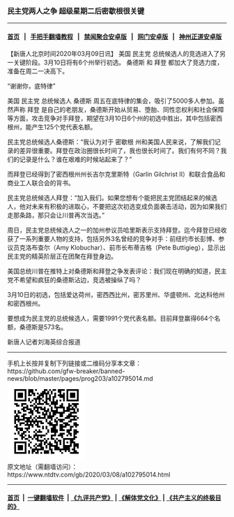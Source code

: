 ### 民主党两人之争  超级星期二后密歇根很关键
------------------------

#### [首页](https://github.com/gfw-breaker/banned-news/blob/master/README.md) &nbsp;&nbsp;|&nbsp;&nbsp; [手把手翻墙教程](https://github.com/gfw-breaker/guides/wiki) &nbsp;&nbsp;|&nbsp;&nbsp; [禁闻聚合安卓版](https://github.com/gfw-breaker/bn-android) &nbsp;&nbsp;|&nbsp;&nbsp; [网门安卓版](https://github.com/oGate2/oGate) &nbsp;&nbsp;|&nbsp;&nbsp; [神州正道安卓版](https://github.com/SzzdOgate/update) 



<div><div class="post_content" itemprop="articleBody">
 <p>
  【新唐人北京时间2020年03月09日讯】
  <ok href="https://www.ntdtv.com/gb/美国.htm">
   美国
  </ok>
  <ok href="https://www.ntdtv.com/gb/民主党.htm">
   民主党
  </ok>
  总统候选人的竞选进入了另一关键阶段。3月10日将有6个州举行初选。
  <ok href="https://www.ntdtv.com/gb/桑德斯.htm">
   桑德斯
  </ok>
  和
  <ok href="https://www.ntdtv.com/gb/拜登.htm">
   拜登
  </ok>
  都加大了竞选力度，准备在周二一决高下。
 </p>
 <p>
  “谢谢你，底特律”
 </p>
 <p>
  <ok href="https://www.ntdtv.com/gb/美国.htm">
   美国
  </ok>
  <ok href="https://www.ntdtv.com/gb/民主党.htm">
   民主党
  </ok>
  总统候选人
  <ok href="https://www.ntdtv.com/gb/桑德斯.htm">
   桑德斯
  </ok>
  周五在底特律的集会，吸引了5000多人参加。虽然声称
  <ok href="https://www.ntdtv.com/gb/拜登.htm">
   拜登
  </ok>
  是自己的老朋友，桑德斯开始从贸易、堕胎、同性恋权利和社会保障等方面，攻击竞争对手拜登，期望在3月10日6个州的初选中胜出，其中包括密西根州，能产生125个党代表名额。
 </p>
 <p>
  民主党总统候选人桑德斯：“我认为对于
  <ok href="https://www.ntdtv.com/gb/密歇根.htm">
   密歇根
  </ok>
  州和美国人民来说，了解我们记录的差异很重要。拜登在政治圈很长时间了，我也很长时间了。我们有何不同？我们的记录是什么？谁在艰难的时候站起来了？”
 </p>
 <p>
  而拜登已经得到了密西根州州长吉尔克里斯特（Garlin Gilchrist II）和联合食品和商业工人联合会的背书。
 </p>
 <p>
  民主党总统候选人拜登：“加入我们。如果您想有个能把民主党团结起来的候选人，他对未来有积极的进取心，不要把这次初选变成负面袭击活动，因为如果我们走那条路，那只会让川普再次当选。”
 </p>
 <p>
  周日，民主党总统候选人之一的加州参议员哈里斯表示支持拜登。迄今拜登已经收获了一系列重要人物的支持，包括另外3名曾经的竞争对手：前纽约市长彭博、参议员克洛布查尔（Amy Klobuchar）、前市长布蒂吉格（Pete Buttigieg），显示出民主党的精英阶层正在团聚在拜登身边。
 </p>
 <p>
  美国总统川普在推特上对桑德斯和拜登之争发表评论：我们现在明确的知道，民主党不希望和疯狂的桑德斯沾边，竞选被操纵了吗？
 </p>
 <p>
  3月10日的初选，包括爱达荷州，密西西比州，密苏里州、华盛顿州、北达科他州和密西根州。
 </p>
 <p>
  要想成为民主党的总统候选人，需要1991个党代表名额。目前拜登赢得664个名额，桑德斯是573名。
 </p>
 <p>
  新唐人记者刘海英综合报道
 </p>
 <div class="single_ad">
 </div>
</div>
</div>
<hr/>
手机上长按并复制下列链接或二维码分享本文章：<br/>
https://github.com/gfw-breaker/banned-news/blob/master/pages/prog203/a102795014.md <br/>
<a href='https://github.com/gfw-breaker/banned-news/blob/master/pages/prog203/a102795014.md'><img src='https://github.com/gfw-breaker/banned-news/blob/master/pages/prog203/a102795014.md.png'/></a> <br/>
原文地址（需翻墙访问）：https://www.ntdtv.com/gb/2020/03/08/a102795014.html


------------------------
#### [首页](https://github.com/gfw-breaker/banned-news/blob/master/README.md) &nbsp;|&nbsp; [一键翻墙软件](https://github.com/gfw-breaker/nogfw/blob/master/README.md) &nbsp;| [《九评共产党》](https://github.com/gfw-breaker/9ping.md/blob/master/README.md#九评之一评共产党是什么) | [《解体党文化》](https://github.com/gfw-breaker/jtdwh.md/blob/master/README.md) | [《共产主义的终极目的》](https://github.com/gfw-breaker/gczydzjmd.md/blob/master/README.md)


<img src='http://gfw-breaker.win/banned-news/pages/prog203/a102795014.md' width='0px' height='0px'/>